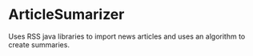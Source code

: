 # ArticleSumarizer
Uses RSS java libraries to import news articles and uses an algorithm to create summaries.
